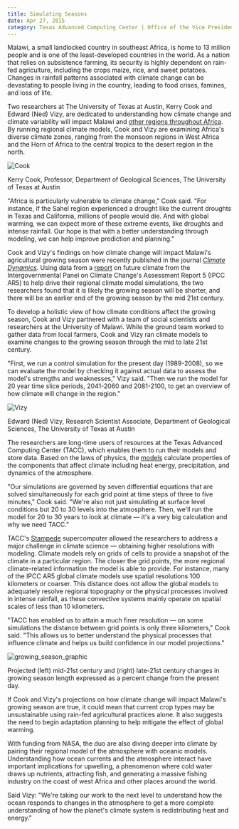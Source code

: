 ```yaml
--- 
title: Simulating Seasons
date: Apr 27, 2015
category: Texas Advanced Computing Center | Office of the Vice President for Research
---
```


Malawi, a small landlocked country in southeast Africa, is home to 13 million people and is one of the least-developed countries in the world. As a nation that relies on subsistence farming, its security is highly dependent on rain-fed agriculture, including the crops maize, rice, and sweet potatoes. Changes in rainfall patterns associated with climate change can be devastating to people living in the country, leading to food crises, famines, and loss of life.

Two researchers at The University of Texas at Austin, Kerry Cook and Edward (Ned) Vizy, are dedicated to understanding how climate change and climate variability will impact Malawi and [other regions throughout Africa](http://www.eurekalert.org/pub_releases/2012-08/uota-mtf080212.php). By running regional climate models, Cook and Vizy are examining Africa's diverse climate zones, ranging from the monsoon regions in West Africa and the Horn of Africa to the central tropics to the desert region in the north.

![Cook](http://research.utexas.edu/showcase/assets/js/fileman/Uploads/Cook.jpeg)

Kerry Cook, Professor, Department of Geological Sciences, The University of Texas at Austin

"Africa is particularly vulnerable to climate change," Cook said. "For instance, if the Sahel region experienced a drought like the current droughts in Texas and California, millions of people would die. And with global warming, we can expect more of these extreme events, like droughts and intense rainfall. Our hope is that with a better understanding through modeling, we can help improve prediction and planning."

Cook and Vizy's findings on how climate change will impact Malawi's agricultural growing season were recently published in the journal _[Climate Dynamics](http://link.springer.com/article/10.1007/s00382-014-2424-x#page-1)_. Using data from a [report](http://www.ipcc.ch/report/ar5/wg1) on future climate from the Intergovernmental Panel on Climate Change's Assessment Report 5 (IPCC AR5) to help drive their regional climate model simulations, the two researchers found that it is likely the growing season will be shorter, and there will be an earlier end of the growing season by the mid 21st century.

To develop a holistic view of how climate conditions affect the growing season, Cook and Vizy partnered with a team of social scientists and researchers at the University of Malawi. While the ground team worked to gather data from local farmers, Cook and Vizy ran climate models to examine changes to the growing season through the mid to late 21st century.

"First, we run a control simulation for the present day (1989-2008), so we can evaluate the model by checking it against actual data to assess the model's strengths and weaknesses," Vizy said. "Then we run the model for 20 year time slice periods, 2041-2060 and 2081-2100, to get an overview of how climate will change in the region."

![Vizy](http://research.utexas.edu/showcase/assets/js/fileman/Uploads/Vizy.jpeg)

Edward (Ned) Vizy, Research Scientist Associate, Department of Geological Sciences, The University of Texas at Austin

The researchers are long-time users of resources at the Texas Advanced Computing Center (TACC), which enables them to run their models and store data. Based on the laws of physics, the [models](http://www.scied.ucar.edu/longcontent/climate-modeling) calculate properties of the components that affect climate including heat energy, precipitation, and dynamics of the atmosphere.

"Our simulations are governed by seven differential equations that are solved simultaneously for each grid point at time steps of three to five minutes," Cook said. "We're also not just simulating at surface level conditions but 20 to 30 levels into the atmosphere. Then, we'll run the model for 20 to 30 years to look at climate — it's a very big calculation and why we need TACC."

TACC's [Stampede](https://www.tacc.utexas.edu/stampede) supercomputer allowed the researchers to address a major challenge in climate science — obtaining higher resolutions with modeling. Climate models rely on grids of cells to provide a snapshot of the climate in a particular region. The closer the grid points, the more regional climate-related information the model is able to provide. For instance, many of the IPCC AR5 global climate models use spatial resolutions 100 kilometers or coarser. This distance does not allow the global models to adequately resolve regional topography or the physical processes involved in intense rainfall, as these convective systems mainly operate on spatial scales of less than 10 kilometers.

"TACC has enabled us to attain a much finer resolution — on some simulations the distance between grid points is only three kilometers," Cook said. "This allows us to better understand the physical processes that influence climate and helps us build confidence in our model projections."

![growing_season_graphic](http://research.utexas.edu/showcase/assets/js/fileman/Uploads/growing_season_graphic.jpeg)

Projected (left) mid-21st century and (right) late-21st century changes in growing season length expressed as a percent change from the present day.

If Cook and Vizy's projections on how climate change will impact Malawi's growing season are true, it could mean that current crop types may be unsustainable using rain-fed agricultural practices alone. It also suggests the need to begin adaptation planning to help mitigate the effect of global warming.

With funding from NASA, the duo are also diving deeper into climate by pairing their regional model of the atmosphere with oceanic models. Understanding how ocean currents and the atmosphere interact have important implications for upwelling, a phenomenon where cold water draws up nutrients, attracting fish, and generating a massive fishing industry on the coast of west Africa and other places around the world.

Said Vizy: "We're taking our work to the next level to understand how the ocean responds to changes in the atmosphere to get a more complete understanding of how the planet's climate system is redistributing heat and energy."